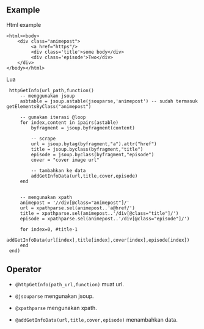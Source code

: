 ## Example ##

Html example

    <html><body>
        <div class="animepost">
             <a href="https"/>
             <div class='title'>some body</div>
             <div class='episode'>Two</div>
        </div>
    </body></html>


Lua
  
     httpGetInfo(url_path,function()
         -- menggunakan jsoup
         asbtable = jsoup.astable(jsouparse,'animepost') -- sudah termasuk getElementsByClass("animepost")

         -- gunakan iterasi @loop 
         for index,content in ipairs(astable)           
             byfragment = jsoup.byfragment(content)

             -- scrape
             url = jsoup.bytag(byfragment,"a").attr("href")
             title = jsoup.byclass(byfragment,"title")
             episode = jsoup.byclass(byfragment,"episode")
             cover = "cover image url"

             -- tambahkan ke data
             addGetInfoData(url,title,cover,episode)
         end
        

         -- mengunakan xpath
         animepost = '//div[@class="animepost"]/'
         url = xpathparse.sel(animepost..'a@href/')
         title = xpathparse.sel(animepost..'/div[@class="title"]/')
         episode = xpathparse.sel(animepost..'/div[@class="episode"]/')
         
         for index=0, #title-1
             addGetInfoData(url[index],title[index],cover[index],episode[index])
         end
     end)


## Operator ##
- `@httpGetInfo(path_url,function)` muat url.
 
- `@jsouparse` mengunakan jsoup.

- `@xpathparse` mengunakan xpath.

- `@addGetInfoData(url,title,cover,episode)` menambahkan data.
